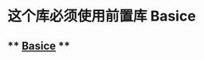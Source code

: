 <!--
 * @LastEditors: Darth_Eternalfaith
-->
# 这个库必须使用前置库 Basice
** <a href="../basics">Basice</a> **
---